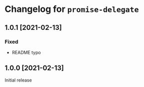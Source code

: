 # Changelog for `promise-delegate`

## 1.0.1 [2021-02-13]

### Fixed

-   README typo

## 1.0.0 [2021-02-13]

Initial release
